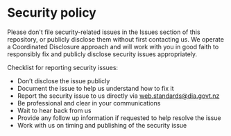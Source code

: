 # Security policy

Please don't file security-related issues in the Issues section of this repository, or publicly disclose them without first contacting us. We operate a Coordinated Disclosure approach and will work with you in good faith to responsibly fix and publicly disclose security issues appropriately.

Checklist for reporting security issues:
- Don’t disclose the issue publicly
- Document the issue to help us understand how to fix it
- Report the security issue to us directly via web.standards@dia.govt.nz
- Be professional and clear in your communications
- Wait to hear back from us
- Provide any follow up information if requested to help resolve the issue
- Work with us on timing and publishing of the security issue